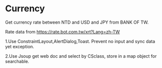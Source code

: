 # Currency
Get currency rate between NTD and USD and JPY from BANK OF TW.

Rate data from https://rate.bot.com.tw/xrt?Lang=zh-TW

1.Use ConstraintLayout,AlertDialog,Toast. Prevent no input and sync data yet exception.

2.Use Jsoup get web doc and select by CSclass, store in a map object for searchable.

